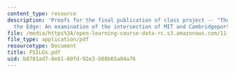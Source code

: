 ```yaml
---
content_type: resource
description: 'Proofs for the final publication of class project -- "The Future of
  the Edge: An examination of the intersection of MIT and Cambridgeport"'
file: /media/https%3A/open-learning-course-data-rc.s3.amazonaws.com/11-332j-urban-design-fall-2003/b8781ad78e6180fd92e3b88b65a04a76_FSILGs.pdf
file_type: application/pdf
resourcetype: Document
title: FSILGs.pdf
uid: b8781ad7-8e61-80fd-92e3-b88b65a04a76
---
```

